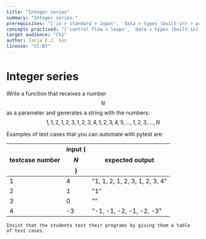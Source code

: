 ```yaml
---
title: "Integer series"
summary: "Integer series."
prerequisites: "['io > standard > input', 'data > types (built-in) > primitive > numeric', 'imperative programming > variables']"
concepts practised: "['control flow > loops', 'data > types (built-in) > composite > sequence > strings']"
target audience: "CS1"
author: Tanja E.J. Vos
license: "CC-BY"
...
```


# Integer series

Write a function that receives a number $$N$$ as a parameter and
generates a string with the numbers: $$1, 1, 2, 1, 2, 3, 1, 2, 3, 4, 1, 2, 3, 4, 5, ... , 1, 2, 3, ... , N$$

Examples of test cases that you can automate with pytest are:

**testcase number** |  **input ($$N$$)**  | **expected output**
----------------- |------------- |-----------------------------------
1              |   4         |    "1, 1, 2, 1, 2, 3, 1, 2, 3, 4"
2            |     1       |      "1"
3            |     0       |      ""
4             |    -3      |      "-1, -1, -2, -1, -2, -3"

```testruntile
Insist that the students test their programs by giving them a table
of test cases.
```
